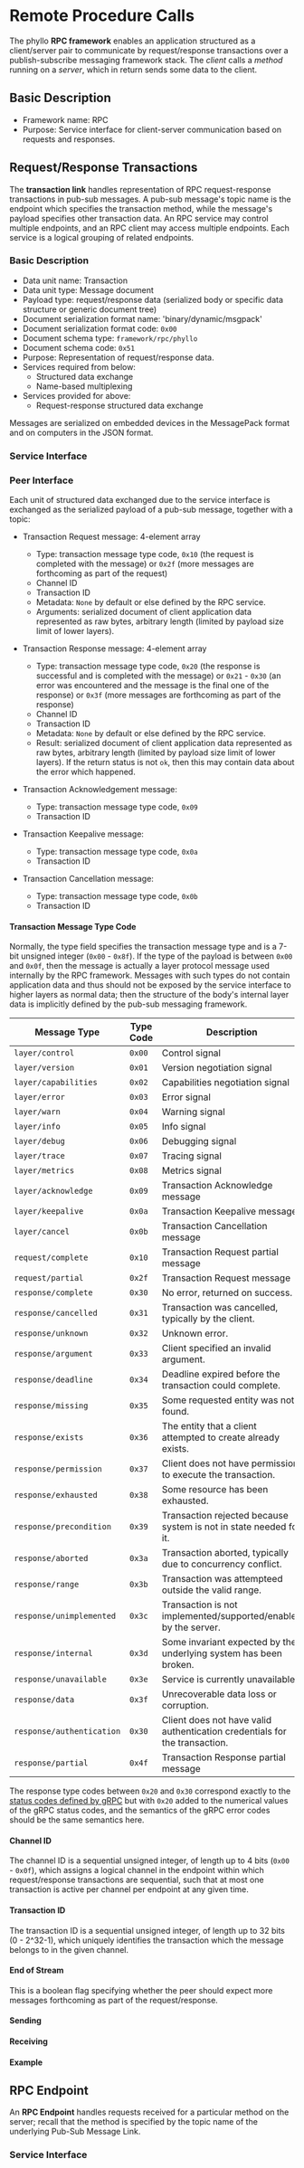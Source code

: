 # Remote Procedure Calls

The phyllo __RPC framework__ enables an application structured as a client/server pair to communicate by request/response transactions over a publish-subscribe messaging framework stack. The _client_ calls a _method_ running on a _server_, which in return sends some data to the client.


## Basic Description

- Framework name: RPC
- Purpose: Service interface for client-server communication based on requests and responses.


## Request/Response Transactions

The __transaction link__ handles representation of RPC request-response transactions in pub-sub messages. A pub-sub message's topic name is the endpoint which specifies the transaction method, while the message's payload specifies other transaction data. An RPC service may control multiple endpoints, and an RPC client may access multiple endpoints. Each service is a logical grouping of related endpoints.

### Basic Description

- Data unit name: Transaction
- Data unit type: Message document
- Payload type: request/response data (serialized body or specific data structure or generic document tree)
- Document serialization format name: 'binary/dynamic/msgpack'
- Document serialization format code: `0x00`
- Document schema type: `framework/rpc/phyllo`
- Document schema code: `0x51`
- Purpose: Representation of request/response data.
- Services required from below:
    - Structured data exchange
    - Name-based multiplexing
- Services provided for above:
    - Request-response structured data exchange

Messages are serialized on embedded devices in the MessagePack format and on computers in the JSON format.

### Service Interface


### Peer Interface

Each unit of structured data exchanged due to the service interface is exchanged as the serialized payload of a pub-sub message, together with a topic:

- Transaction Request message: 4-element array
    - Type: transaction message type code, `0x10` (the request is completed with the message) or `0x2f` (more messages are forthcoming as part of the request)
    - Channel ID
    - Transaction ID
    - Metadata: `None` by default or else defined by the RPC service.
    - Arguments: serialized document of client application data represented as raw bytes, arbitrary length (limited by payload size limit of lower layers).

- Transaction Response message: 4-element array
    - Type: transaction message type code, `0x20` (the response is successful and is completed with the message) or `0x21` - `0x30` (an error was encountered and the message is the final one of the response) or `0x3f` (more messages are forthcoming as part of the response)
    - Channel ID
    - Transaction ID
    - Metadata: `None` by default or else defined by the RPC service.
    - Result: serialized document of client application data represented as raw bytes, arbitrary length (limited by payload size limit of lower layers). If the return status is not `ok`, then this may contain data about the error which happened.

- Transaction Acknowledgement message:
    - Type: transaction message type code, `0x09`
    - Transaction ID

- Transaction Keepalive message:
    - Type: transaction message type code, `0x0a`
    - Transaction ID

- Transaction Cancellation message:
    - Type: transaction message type code, `0x0b`
    - Transaction ID


#### Transaction Message Type Code
Normally, the type field specifies the transaction message type and is a 7-bit unsigned integer (`0x00` - `0x8f`). If the type of the payload is between `0x00` and `0x0f`, then the message is actually a layer protocol message used internally by the RPC framework. Messages with such types do not contain application data and thus should not be exposed by the service interface to higher layers as normal data; then the structure of the body's internal layer data is implicitly defined by the pub-sub messaging framework.

| Message Type              | Type Code | Description                                                                |
| ------------------------- | --------- | -------------------------------------------------------------------------- |
| `layer/control`           | `0x00`    | Control signal                                                             |
| `layer/version`           | `0x01`    | Version negotiation signal                                                 |
| `layer/capabilities`      | `0x02`    | Capabilities negotiation signal                                            |
| `layer/error`             | `0x03`    | Error signal                                                               |
| `layer/warn`              | `0x04`    | Warning signal                                                             |
| `layer/info`              | `0x05`    | Info signal                                                                |
| `layer/debug`             | `0x06`    | Debugging signal                                                           |
| `layer/trace`             | `0x07`    | Tracing signal                                                             |
| `layer/metrics`           | `0x08`    | Metrics signal                                                             |
| `layer/acknowledge`       | `0x09`    | Transaction Acknowledge message                                            |
| `layer/keepalive`         | `0x0a`    | Transaction Keepalive message                                              |
| `layer/cancel`            | `0x0b`    | Transaction Cancellation message                                           |
| `request/complete`        | `0x10`    | Transaction Request partial message                                        |
| `request/partial`         | `0x2f`    | Transaction Request message                                                |
| `response/complete`       | `0x30`    | No error, returned on success.                                             |
| `response/cancelled`      | `0x31`    | Transaction was cancelled, typically by the client.                        |
| `response/unknown`        | `0x32`    | Unknown error.                                                             |
| `response/argument`       | `0x33`    | Client specified an invalid argument.                                      |
| `response/deadline`       | `0x34`    | Deadline expired before the transaction could complete.                    |
| `response/missing`        | `0x35`    | Some requested entity was not found.                                       |
| `response/exists`         | `0x36`    | The entity that a client attempted to create already exists.               |
| `response/permission`     | `0x37`    | Client does not have permission to execute the transaction.                |
| `response/exhausted`      | `0x38`    | Some resource has been exhausted.                                          |
| `response/precondition`   | `0x39`    | Transaction rejected because system is not in state needed for it.         |
| `response/aborted`        | `0x3a`    | Transaction aborted, typically due to concurrency conflict.                |
| `response/range`          | `0x3b`    | Transaction was attempteed outside the valid range.                        |
| `response/unimplemented`  | `0x3c`    | Transaction is not implemented/supported/enabled by the server.            |
| `response/internal`       | `0x3d`    | Some invariant expected by the underlying system has been broken.          |
| `response/unavailable`    | `0x3e`    | Service is currently unavailable.                                          |
| `response/data`           | `0x3f`    | Unrecoverable data loss or corruption.                                     |
| `response/authentication` | `0x30`    | Client does not have valid authentication credentials for the transaction. |
| `response/partial`        | `0x4f`    | Transaction Response partial message                                       |


The response type codes between `0x20` and `0x30` correspond exactly to the [status codes defined by gRPC](https://github.com/grpc/grpc/blob/master/doc/statuscodes.md) but with `0x20` added to the numerical values of the gRPC status codes, and the semantics of the gRPC error codes should be the same semantics here.

#### Channel ID
The channel ID is a sequential unsigned integer, of length up to 4 bits (`0x00` - `0x0f`), which assigns a logical channel in the endpoint within which request/response transactions are sequential, such that at most one transaction is active per channel per endpoint at any given time.

#### Transaction ID
The transaction ID is a sequential unsigned integer, of length up to 32 bits (0 - 2^32-1), which uniquely identifies the transaction which the message belongs to in the given channel.

#### End of Stream
This is a boolean flag specifying whether the peer should expect more messages forthcoming as part of the request/response.


#### Sending


#### Receiving


#### Example


## RPC Endpoint

An __RPC Endpoint__ handles requests received for a particular method on the server; recall that the method is specified by the topic name of the underlying Pub-Sub Message Link.

### Service Interface
